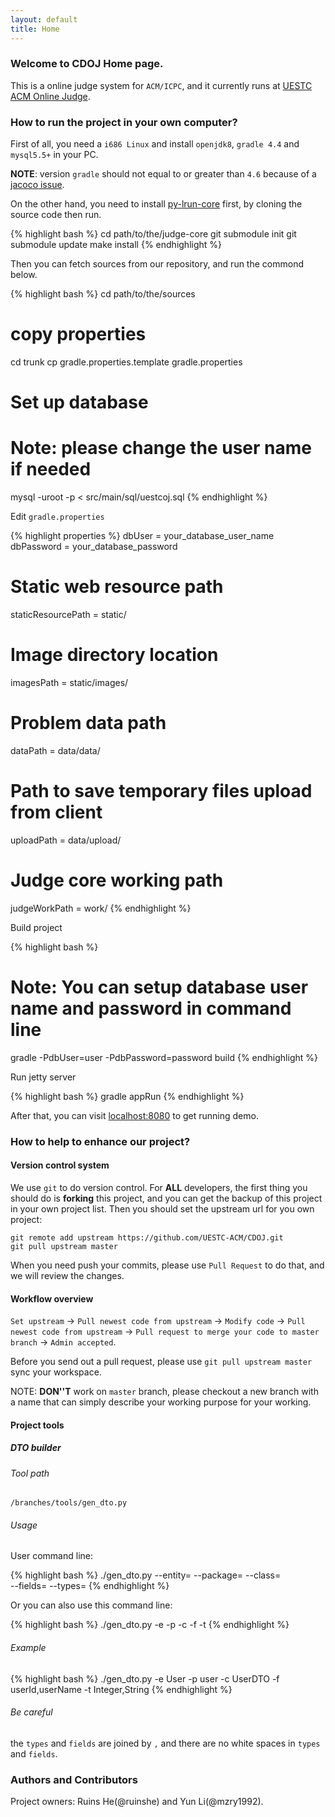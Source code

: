 ```yaml
---
layout: default
title: Home
---
```

### Welcome to CDOJ Home page.

This is a online judge system for `ACM/ICPC`, and it currently runs at [UESTC ACM Online Judge](http://acm.uestc.edu.cn/).

### How to run the project in your own computer?

First of all, you need a `i686 Linux` and install `openjdk8`, `gradle 4.4` and `mysql5.5+` in your PC.

**NOTE**: version `gradle` should not equal to or greater than `4.6` because of a [jacoco issue](https://github.com/akhikhl/gretty/issues/420).

On the other hand, you need to install [py-lrun-core](https://github.com/UESTC-ACM/py-lrun-core) first, by cloning the source code then run.

{% highlight bash %}
cd path/to/the/judge-core
git submodule init
git submodule update
make install
{% endhighlight %}

Then you can fetch sources from our repository, and run the commond below.

{% highlight bash %}
cd path/to/the/sources

# copy properties
cd trunk
cp gradle.properties.template gradle.properties

# Set up database
# Note: please change the user name if needed
mysql -uroot -p < src/main/sql/uestcoj.sql
{% endhighlight %}

Edit `gradle.properties`

{% highlight properties %}
dbUser = your_database_user_name
dbPassword = your_database_password

# Static web resource path
staticResourcePath = static/

# Image directory location
imagesPath = static/images/

# Problem data path
dataPath = data/data/

# Path to save temporary files upload from client
uploadPath = data/upload/

# Judge core working path
judgeWorkPath = work/
{% endhighlight %}

Build project

{% highlight bash %}
# Note: You can setup database user name and password in command line
gradle -PdbUser=user -PdbPassword=password build
{% endhighlight %}

Run jetty server

{% highlight bash %}
gradle appRun
{% endhighlight %}

After that, you can visit [localhost:8080](http://localhost:8080/) to get running demo.

### How to help to enhance our project?

#### Version control system

We use `git` to do version control. For **ALL** developers, the first thing you should do is **forking** this project, and you can get the backup of this project in your own project list. Then you should set the upstream url for you own project:

    git remote add upstream https://github.com/UESTC-ACM/CDOJ.git
    git pull upstream master

When you need push your commits, please use `Pull Request` to do that, and we will review the changes.

#### Workflow overview

`Set upstream` -> `Pull newest code from upstream` -> `Modify code` -> `Pull newest code from upstream` -> `Pull request to merge your code to master branch` -> `Admin accepted`.

Before you send out a pull request, please use `git pull upstream master` sync your workspace.

NOTE: **DON''T** work on `master` branch, please checkout a new branch with a name that can simply describe your working purpose for your working.

#### Project tools

##### DTO builder

###### Tool path

 `/branches/tools/gen_dto.py`

###### Usage

User command line:

{% highlight bash %}
./gen_dto.py --entity=<entity name> --package=<package name> --class=<class name> \
--fields=<fields> --types=<types>
{% endhighlight %}

Or you can also use this command line:

{% highlight bash %}
./gen_dto.py -e <entity name> -p <package name> -c <class name> -f <fields> -t <types>
{% endhighlight %}

###### Example

{% highlight bash %}
./gen_dto.py -e User -p user -c UserDTO -f userId,userName -t Integer,String
{% endhighlight %}

###### Be careful

the `types` and `fields` are joined by `,` and there are no white spaces in `types` and `fields`.

### Authors and Contributors

Project owners: Ruins He(@ruinshe) and Yun Li(@mzry1992).
